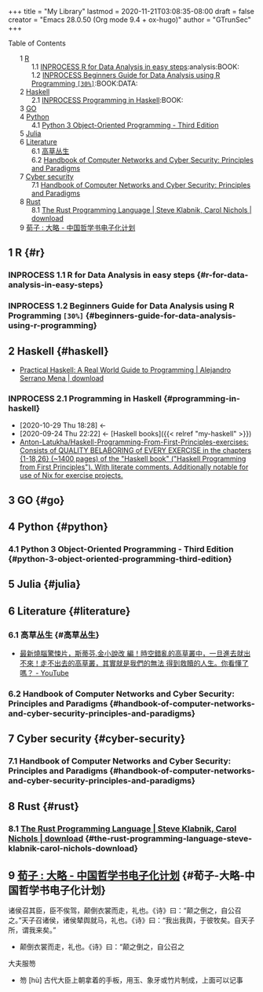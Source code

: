 +++
title = "My Library"
lastmod = 2020-11-21T03:08:35-08:00
draft = false
creator = "Emacs 28.0.50 (Org mode 9.4 + ox-hugo)"
author = "GTrunSec"
+++

<style>
  .ox-hugo-toc ul {
    list-style: none;
  }
</style>
<div class="ox-hugo-toc toc">
<div></div>

<div class="heading">Table of Contents</div>

- <span class="section-num">1</span> [R](#r)
    - <span class="section-num">1.1</span> [<span class="org-todo todo INPROCESS">INPROCESS</span> R for Data Analysis in easy steps](#r-for-data-analysis-in-easy-steps):analysis:BOOK:
    - <span class="section-num">1.2</span> [<span class="org-todo todo INPROCESS">INPROCESS</span> Beginners Guide for Data Analysis using R Programming <code>[30%]</code>](#beginners-guide-for-data-analysis-using-r-programming):BOOK:DATA:
- <span class="section-num">2</span> [Haskell](#haskell)
    - <span class="section-num">2.1</span> [<span class="org-todo todo INPROCESS">INPROCESS</span> Programming in Haskell](#programming-in-haskell):BOOK:
- <span class="section-num">3</span> [GO](#go)
- <span class="section-num">4</span> [Python](#python)
    - <span class="section-num">4.1</span> [Python 3 Object-Oriented Programming - Third Edition](#python-3-object-oriented-programming-third-edition)
- <span class="section-num">5</span> [Julia](#julia)
- <span class="section-num">6</span> [Literature](#literature)
    - <span class="section-num">6.1</span> [高草丛生](#高草丛生)
    - <span class="section-num">6.2</span> [Handbook of Computer Networks and Cyber Security: Principles and Paradigms](#handbook-of-computer-networks-and-cyber-security-principles-and-paradigms)
- <span class="section-num">7</span> [Cyber security](#cyber-security)
    - <span class="section-num">7.1</span> [Handbook of Computer Networks and Cyber Security: Principles and Paradigms](#handbook-of-computer-networks-and-cyber-security-principles-and-paradigms)
- <span class="section-num">8</span> [Rust](#rust)
    - <span class="section-num">8.1</span> [The Rust Programming Language | Steve Klabnik, Carol Nichols | download](#the-rust-programming-language-steve-klabnik-carol-nichols-download)
- <span class="section-num">9</span> [荀子 : 大略 - 中国哲学书电子化计划](#荀子-大略-中国哲学书电子化计划)

</div>
<!--endtoc-->



## <span class="section-num">1</span> R {#r}


### <span class="org-todo todo INPROCESS">INPROCESS</span> <span class="section-num">1.1</span> R for Data Analysis in easy steps {#r-for-data-analysis-in-easy-steps}


### <span class="org-todo todo INPROCESS">INPROCESS</span> <span class="section-num">1.2</span> Beginners Guide for Data Analysis using R Programming <code>[30%]</code> {#beginners-guide-for-data-analysis-using-r-programming}


## <span class="section-num">2</span> Haskell {#haskell}

-   [Practical Haskell: A Real World Guide to Programming | Alejandro Serrano Mena | download](https://b-ok.cc/book/4990265/ae1103)


### <span class="org-todo todo INPROCESS">INPROCESS</span> <span class="section-num">2.1</span> Programming in Haskell {#programming-in-haskell}

-   <span class="timestamp-wrapper"><span class="timestamp">[2020-10-29 Thu 18:28] </span></span> <-
-   <span class="timestamp-wrapper"><span class="timestamp">[2020-09-24 Thu 22:22] </span></span> <- [Haskell books]({{< relref "my-haskell" >}})
-   [Anton-Latukha/Haskell-Programming-From-First-Principles-exercises: Consists of QUALITY BELABORING of EVERY EXERCISE in the chapters {1-18,26} (~1400 pages) of the "Haskell book" ("Haskell Programming from First Principles"). With literate comments. Additionally notable for use of Nix for exercise projects.](https://github.com/Anton-Latukha/Haskell-Programming-From-First-Principles-exercises)


## <span class="section-num">3</span> GO {#go}


## <span class="section-num">4</span> Python {#python}


### <span class="section-num">4.1</span> Python 3 Object-Oriented Programming - Third Edition {#python-3-object-oriented-programming-third-edition}


## <span class="section-num">5</span> Julia {#julia}


## <span class="section-num">6</span> Literature {#literature}


### <span class="section-num">6.1</span> 高草丛生 {#高草丛生}

-   [最新燒腦驚悚片，斯蒂芬.金小說改
    編！時空錯亂的高草叢中，一旦進去就出不來！走不出去的高草叢，其實就是我們的無法
    得到救贖的人生。你看懂了嗎？ - YouTube](https://www.youtube.com/watch?v=JZLmAebe2eo)


### <span class="section-num">6.2</span> Handbook of Computer Networks and Cyber Security: Principles and Paradigms {#handbook-of-computer-networks-and-cyber-security-principles-and-paradigms}


## <span class="section-num">7</span> Cyber security {#cyber-security}


### <span class="section-num">7.1</span> Handbook of Computer Networks and Cyber Security: Principles and Paradigms {#handbook-of-computer-networks-and-cyber-security-principles-and-paradigms}


## <span class="section-num">8</span> Rust {#rust}


### <span class="section-num">8.1</span> [The Rust Programming Language | Steve Klabnik, Carol Nichols | download](https://b-ok.cc/book/5236575/3e3e64) {#the-rust-programming-language-steve-klabnik-carol-nichols-download}


## <span class="section-num">9</span> [荀子 : 大略 - 中国哲学书电子化计划](https://ctext.org/xunzi/da-lve/zhs) {#荀子-大略-中国哲学书电子化计划}

诸侯召其臣，臣不俟驾，颠倒衣裳而走，礼也。《诗》曰：“颠之倒之，自公召之。”天子召诸侯，诸侯辇舆就马，礼也。《诗》曰：“我出我舆，于彼牧矣。自天子所，谓我来矣。”

-   颠倒衣裳而走，礼也。《诗》曰：“颠之倒之，自公召之

大夫服笏

-   笏 [hù] 古代大臣上朝拿着的手板，用玉、象牙或竹片制成，上面可以记事
